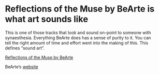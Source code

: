 # Reflections of the Muse by BeArte is what art sounds like



This is one of those tracks that look and sound on-point to someone with synaesthesia. Everything BeArte does has a sense of purity to it. You can tell the right amount of time and effort went into the making of this. This defines “sound art”.

[Reflections of the Muse by BeArte](https://bearte.bandcamp.com/track/reflections-of-the-muse-2)

BeArte’s [website](https://beartemusic.com/)

